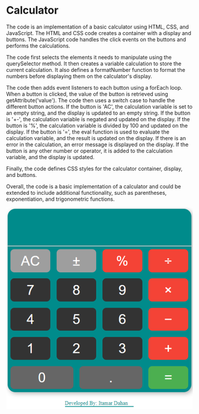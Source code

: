 # Calculator
The code is an implementation of a basic calculator using HTML, CSS, and JavaScript. The HTML and CSS code creates a container with a display and buttons. The JavaScript code handles the click events on the buttons and performs the calculations.

The code first selects the elements it needs to manipulate using the querySelector method. It then creates a variable calculation to store the current calculation. It also defines a formatNumber function to format the numbers before displaying them on the calculator's display.

The code then adds event listeners to each button using a forEach loop. When a button is clicked, the value of the button is retrieved using getAttribute('value'). The code then uses a switch case to handle the different button actions. If the button is 'AC', the calculation variable is set to an empty string, and the display is updated to an empty string. If the button is '+-', the calculation variable is negated and updated on the display. If the button is '%', the calculation variable is divided by 100 and updated on the display. If the button is '=', the eval function is used to evaluate the calculation variable, and the result is updated on the display. If there is an error in the calculation, an error message is displayed on the display. If the button is any other number or operator, it is added to the calculation variable, and the display is updated.

Finally, the code defines CSS styles for the calculator container, display, and buttons.

Overall, the code is a basic implementation of a calculator and could be extended to include additional functionality, such as parentheses, exponentiation, and trigonometric functions.

![Project Image](/Calc.png)